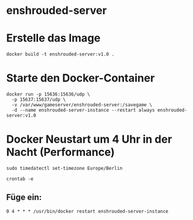 # enshrouded-server

# Erstelle das Image
```
docker build -t enshrouded-server:v1.0 .
```
# Starte den Docker-Container
```
docker run -p 15636:15636/udp \
  -p 15637:15637/udp \
  -v /var/www/gameserver/enshrouded-server:/savegame \
  -d --name enshrouded-server-instance --restart always enshrouded-server:v1.0
```
# Docker Neustart um 4 Uhr in der Nacht (Performance)
```
sudo timedatectl set-timezone Europe/Berlin
```
```
crontab -e
```
## Füge ein:
```
0 4 * * * /usr/bin/docker restart enshrouded-server-instance
```
